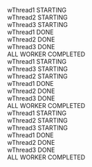 wThread1 STARTING  
wThread2 STARTING  
wThread3 STARTING  
wThread1 DONE  
wThread2 DONE  
wThread3 DONE  
ALL WORKER COMPLETED  
wThread1 STARTING  
wThread3 STARTING  
wThread2 STARTING  
wThread1 DONE  
wThread2 DONE  
wThread3 DONE  
ALL WORKER COMPLETED  
wThread1 STARTING  
wThread2 STARTING  
wThread3 STARTING  
wThread1 DONE  
wThread2 DONE  
wThread3 DONE  
ALL WORKER COMPLETED  